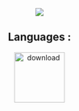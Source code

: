 <p align= "center">
  <img align="center" src="https://i.ibb.co/7NxnGCg/Le-Akram.jpg" />
</p>
<h2 align="center">Languages :</h2>
<p align="center">
<img width = 100 src="https://i.ibb.co/rGFTQrw/download.jpg" alt="download" border="0"></a>
</p>
